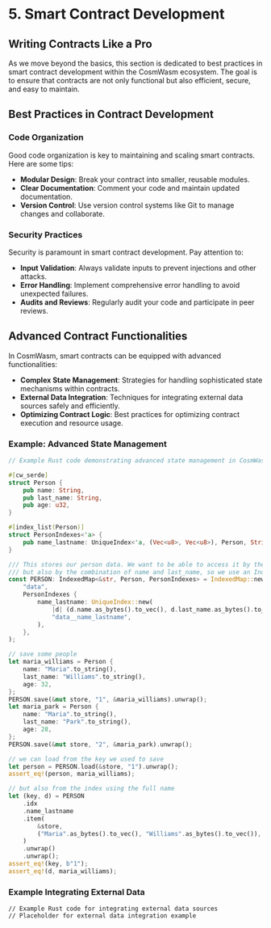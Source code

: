 # 5. Smart Contract Development

## Writing Contracts Like a Pro

As we move beyond the basics, this section is dedicated to best practices in smart contract development within the CosmWasm ecosystem. The goal is to ensure that contracts are not only functional but also efficient, secure, and easy to maintain.

## Best Practices in Contract Development

### Code Organization

Good code organization is key to maintaining and scaling smart contracts. Here are some tips:

- **Modular Design**: Break your contract into smaller, reusable modules.
- **Clear Documentation**: Comment your code and maintain updated documentation.
- **Version Control**: Use version control systems like Git to manage changes and collaborate.

### Security Practices

Security is paramount in smart contract development. Pay attention to:

- **Input Validation**: Always validate inputs to prevent injections and other attacks.
- **Error Handling**: Implement comprehensive error handling to avoid unexpected failures.
- **Audits and Reviews**: Regularly audit your code and participate in peer reviews.

## Advanced Contract Functionalities

In CosmWasm, smart contracts can be equipped with advanced functionalities:

- **Complex State Management**: Strategies for handling sophisticated state mechanisms within contracts.
- **External Data Integration**: Techniques for integrating external data sources safely and efficiently.
- **Optimizing Contract Logic**: Best practices for optimizing contract execution and resource usage.

### Example: Advanced State Management

```rust
// Example Rust code demonstrating advanced state management in CosmWasm

#[cw_serde]
struct Person {
    pub name: String,
    pub last_name: String,
    pub age: u32,
}

#[index_list(Person)]
struct PersonIndexes<'a> {
    pub name_lastname: UniqueIndex<'a, (Vec<u8>, Vec<u8>), Person, String>,
}

/// This stores our person data. We want to be able to access it by the key we save it with,
/// but also by the combination of name and last_name, so we use an IndexedMap
const PERSON: IndexedMap<&str, Person, PersonIndexes> = IndexedMap::new(
    "data",
    PersonIndexes {
        name_lastname: UniqueIndex::new(
            |d| (d.name.as_bytes().to_vec(), d.last_name.as_bytes().to_vec()),
            "data__name_lastname",
        ),
    },
);

// save some people
let maria_williams = Person {
    name: "Maria".to_string(),
    last_name: "Williams".to_string(),
    age: 32,
};
PERSON.save(&mut store, "1", &maria_williams).unwrap();
let maria_park = Person {
    name: "Maria".to_string(),
    last_name: "Park".to_string(),
    age: 28,
};
PERSON.save(&mut store, "2", &maria_park).unwrap();

// we can load from the key we used to save
let person = PERSON.load(&store, "1").unwrap();
assert_eq!(person, maria_williams);

// but also from the index using the full name
let (key, d) = PERSON
    .idx
    .name_lastname
    .item(
        &store,
        ("Maria".as_bytes().to_vec(), "Williams".as_bytes().to_vec()),
    )
    .unwrap()
    .unwrap();
assert_eq!(key, b"1");
assert_eq!(d, maria_williams);
```

### Example Integrating External Data

```
// Example Rust code for integrating external data sources
// Placeholder for external data integration example
```
